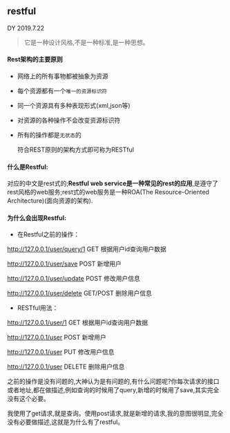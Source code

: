 ## restful

DY 2019.7.22

> 它是一种设计风格,不是一种标准,是一种思想。

#### Rest架构的主要原则

- 网络上的所有事物都被抽象为资源

- 每个资源都有一个`唯一的资源标识符`

- 同一个资源具有多种表现形式(xml,json等)

- 对资源的各种操作不会改变资源标识符

- 所有的操作都是`无状态`的

  符合REST原则的架构方式即可称为RESTful

#### 什么是Restful:

 对应的中文是rest式的;**Restful web service是一种常见的rest的应用**,是遵守了rest风格的web服务;rest式的web服务是一种ROA(The Resource-Oriented Architecture)(面向资源的架构).

#### 为什么会出现Restful:

- 在Restful之前的操作：

http://127.0.0.1/user/query/1 GET  根据用户id查询用户数据

http://127.0.0.1/user/save POST 新增用户

http://127.0.0.1/user/update POST 修改用户信息

http://127.0.0.1/user/delete GET/POST 删除用户信息

- RESTful用法：

http://127.0.0.1/user/1 GET  根据用户id查询用户数据

http://127.0.0.1/user  POST 新增用户

http://127.0.0.1/user  PUT 修改用户信息

http://127.0.0.1/user  DELETE 删除用户信息

之前的操作是没有问题的,大神认为是有问题的,有什么问题呢?你每次请求的接口或者地址,都在做描述,例如查询的时候用了query,新增的时候用了save,其实完全没有这个必要。

我使用了get请求,就是查询。使用post请求,就是新增的请求,我的意图很明显,完全没有必要做描述,这就是为什么有了restful。